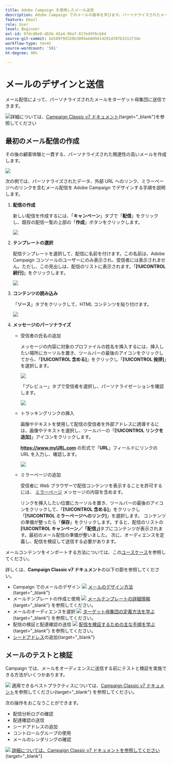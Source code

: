 ```yaml
---
title: Adobe Campaign を使用したメール送信
description: Adobe Campaign でのメールの基本を学びます。パーソナライズされたメールをターゲット母集団に送信します。
feature: Email
role: User
level: Beginner
exl-id: 97dcd0e0-db5b-45a4-96af-817e49f6cb64
source-git-commit: bd109f9d320b3009ab0d9414291d397b331373de
workflow-type: tm+mt
source-wordcount: '581'
ht-degree: 96%

---
```


# メールのデザインと送信

メール配信によって、パーソナライズされたメールをターゲット母集団に送信できます。

![](../assets/do-not-localize/book.png)詳細については、[Campaign Classic v7 ドキュメント](https://experienceleague.adobe.com/docs/campaign-classic/using/sending-messages/sending-emails/about-email-channel.html?lang=ja){target="_blank"}を参照してください

## 最初のメール配信の作成

その後の顧客体験と一貫する、パーソナライズされた関連性の高いメールを作成します。

![](assets/new-email-content.png)


次の例では、パーソナライズされたデータ、外部 URL へのリンク、ミラーページへのリンクを含むメール配信を Adobe Campaign でデザインする手順を説明します。

1. **配信の作成**

   新しい配信を作成するには、「**キャンペーン**」タブで「**配信**」をクリックし、既存の配信一覧の上部の「**作成**」ボタンをクリックします。

   ![](assets/delivery_step_1.png)

1. **テンプレートの選択**

   配信テンプレートを選択して、配信に名前を付けます。この名前は、Adobe Campaign コンソールのユーザーにのみ表示され、受信者には表示されません。ただし、この見出しは、配信のリストに表示されます。「**[!UICONTROL 続行]**」をクリックします。

   ![](assets/dce_delivery_model.png)

1. **コンテンツの読み込み**

   「**ソース**」タブをクリックして、HTML コンテンツを貼り付けます。

   ![](assets/paste-content.png)


1. **メッセージのパーソナライズ**


   * 受信者の氏名の追加

      メッセージの内容に対象のプロファイルの姓名を挿入するには、挿入したい場所にカーソルを置き、ツールバーの最後のアイコンをクリックしてから、「**[!UICONTROL 含める]**」をクリックし「**[!UICONTROL 挨拶]**」を選択します。

      ![](assets/include-greetings.png)

      「プレビュー」タブで受信者を選択し、パーソナライゼーションを確認します。

      ![](assets/perso-check.png)

   * トラッキングリンクの挿入

      画像やテキストを使用して配信の受信者を外部アドレスに誘導するには、画像やテキストを選択し、ツールバーの「**[!UICONTROL リンクを追加]**」アイコンをクリックします。

      **https://www.myURL.com** の形式で「**URL**」フィールドにリンクの URL を入力し、確認します。

      ![](assets/add-a-link.png)

   * ミラーページの追加

      受信者に Web ブラウザーで配信コンテンツを表示することを許可するには、 [ミラーページ](../send/mirror-page.md) メッセージの内容を含めます。

      リンクを挿入したい位置にカーソルを置き、ツールバーの最後のアイコンをクリックして、「**[!UICONTROL 含める]**」をクリックし「**[!UICONTROL ミラーページへのリンク]**」を選択します。
   コンテンツの準備が整ったら「**保存**」をクリックします。すると、配信のリストの&#x200B;**[!UICONTROL キャンペーン／「配信」]**&#x200B;タブにコンテンツが表示されます。最初のメール配信の準備が整いました。 次に、オーディエンスを定義し、配信を検証して送信する必要があります。


メールコンテンツをインポートする方法については、この[ユースケース](https://experienceleague.adobe.com/docs/campaign/automation/workflows/use-cases/deliveries/load-delivery-content.html?lang=ja)を参照してください。

詳しくは、**Campaign Classic v7 ドキュメント**&#x200B;の以下の節を参照してください。

* Campaign でのメールのデザイン
   ![](../assets/do-not-localize/book.png) [メールのデザイン方法](https://experienceleague.adobe.com/docs/campaign-classic/using/sending-messages/sending-emails/defining-the-email-content.html?lang=ja){target="_blank"}
* メールテンプレートの作成と使用
   ![](../assets/do-not-localize/book.png) [メールテンプレートの詳細情報](https://experienceleague.adobe.com/docs/campaign-classic/using/sending-messages/using-delivery-templates/about-templates.html?lang=ja){target="_blank"} を参照してください。
* メールのオーディエンスを選択
   ![](../assets/do-not-localize/book.png) [ターゲット母集団の定義方法を学ぶ](https://experienceleague.adobe.com/docs/campaign-classic/using/sending-messages/key-steps-when-creating-a-delivery/steps-defining-the-target-population.html?lang=ja){target="_blank"} を参照してください。
* 配信の検証と配達確認の送信
   ![](../assets/do-not-localize/book.png) [配信を検証するための主な手順を学ぶ](https://experienceleague.adobe.com/docs/campaign-classic/using/sending-messages/key-steps-when-creating-a-delivery/steps-validating-the-delivery.html?lang=ja){target="_blank"} を参照してください。
* [シードアドレス](https://experienceleague.adobe.com/docs/campaign-classic/using/sending-messages/using-seed-addresses/about-seed-addresses.html?lang=ja)の追加{target="_blank"}

## メールのテストと検証

Campaign では、メールをオーディエンスに送信する前にテストと検証を実施できる方法がいくつかあります。

![](../assets/do-not-localize/book.png) 適用できるベストプラクティスについては、[Campaign Classic v7 ドキュメント](https://experienceleague.adobe.com/docs/campaign-classic/using/sending-messages/key-steps-when-creating-a-delivery/delivery-bestpractices/check-before-sending.html?lang=ja)を参照してください{target="_blank"} を参照してください。

次の操作をおこなうことができます。

* 配信分析ログの確認
* 配達確認の送信
* シードアドレスの追加
* コントロールグループの使用
* メールのレンダリングの確認

![](../assets/do-not-localize/book.png) [詳細については、Campaign Classic v7 ドキュメントを参照してください](https://experienceleague.adobe.com/docs/campaign-classic/using/sending-messages/key-steps-when-creating-a-delivery/steps-validating-the-delivery.html?lang=ja){target="_blank"}
